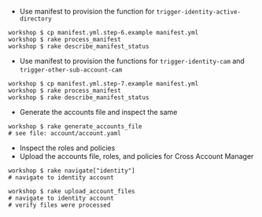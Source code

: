 - Use manifest to provision the function for ```trigger-identity-active-directory```

```
workshop $ cp manifest.yml.step-6.example manifest.yml
workshop $ rake process_manifest
workshop $ rake describe_manifest_status

```

- Use manifest to provision the functions for ```trigger-identity-cam``` and ```trigger-other-sub-account-cam```

```
workshop $ cp manifest.yml.step-7.example manifest.yml
workshop $ rake process_manifest
workshop $ rake describe_manifest_status

```

- Generate the accounts file and inspect the same

```
workshop $ rake generate_accounts_file
# see file: account/account.yaml

```

- Inspect the roles and policies
- Upload the accounts file, roles, and policies for Cross Account Manager

```
workshop $ rake navigate["identity"]
# navigate to identity account

workshop $ rake upload_account_files
# navigate to identity account
# verify files were processed 

```

